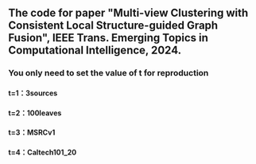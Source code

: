 ## The code for paper "Multi-view Clustering with Consistent Local Structure-guided Graph Fusion", IEEE Trans. Emerging Topics in Computational Intelligence, 2024.
### You only need to set the value of t for reproduction
#### t=1：3sources
#### t=2：100leaves
#### t=3：MSRCv1
#### t=4：Caltech101_20
